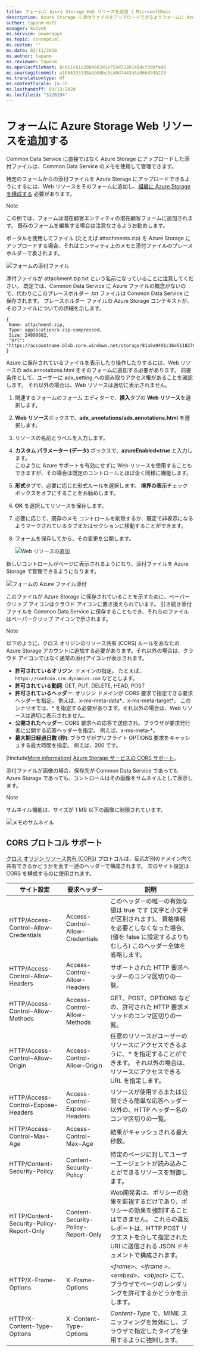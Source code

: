 ```yaml
---
title: フォームに Azure Storage Web リソースを追加 | MicrosoftDocs
description: Azure Storage に添付ファイルをアップロードできるようフォームに Azure Storage Web リソースを追加する手順。
author: tapanm-msft
manager: kvivek
ms.service: powerapps
ms.topic: conceptual
ms.custom: ''
ms.date: 02/11/2020
ms.author: tapanm
ms.reviewer: tapanm
ms.openlocfilehash: 0c011c61c2084662d1e759d7226140dcf3ddfad6
ms.sourcegitcommit: a1b54333338abbb0bc3ca0d7443a5a06b8945228
ms.translationtype: HT
ms.contentlocale: ja-JP
ms.lasthandoff: 03/13/2020
ms.locfileid: "3126194"
---
```

# <a name="add-the-azure-storage-web-resource-to-a-form"></a>フォームに Azure Storage Web リソースを追加する

Common Data Service に直接ではなく Azure Storage にアップロードした添付ファイルは、Common Data Service のメモを使用して管理できます。

特定のフォームからの添付ファイルを Azure Storage にアップロードできるようにするには、Web リソースをそのフォームに追加し、[組織に Azure Storage を構成する](enable-azure-storage.md) 必要があります。

> [!NOTE]
この例では、フォームは潜在顧客エンティティの潜在顧客フォームに追加されます。 既存のフォームを編集する場合は注意なさるようお勧めします。

ポータルを使用してファイル (たとえば attachments.zip) を Azure Storage にアップロードする場合、それはエンティティ上のメモと添付ファイルのプレースホルダーで表されます。

![フォームの添付ファイル](media/notes-attachment-lead-form.png "フォームの添付ファイルのプレースホルダー")

添付ファイルが attachment.zip.txt という名前になっていることに注意してください。 既定では、Common Data Service に Azure ファイルの概念がないので、代わりにこのプレースホルダー .txt ファイルは Common Data Service に保存されます。 プレースホルダー ファイルの Azure Storage コンテキストが、そのファイルについての詳細を示します。
```
{
 Name: attachment.zip,
 Type: application/x-zip-compressed,
 Size: 24890882,
 "Url": "https://accountname.blob.core.windows.net/storage/81a9a9491c36e51182760026833bcf82/attachment.zip"
}
```

Azure に保存されているファイルを表示したり操作したりするには、Web リソースの adx.annotations.html をそのフォームに追加する必要があります。 前提条件として、ユーザーに adx_setting への読み取りアクセス権があることを確認します。 それ以外の場合は、Web リソースは適切に表示されません。

1. 関連するフォームのフォーム エディターで、**挿入**タブの **Web リソース**を選択します。

2. **Web リソース**ボックスで、**adx_annotations/adx.annotations.html** を選択します。

3. リソースの名前とラベルを入力します。

4. **カスタム パラメーター (データ)** ボックスで、**azureEnabled=true** と入力します。 <br>このように Azure サポートを有効にせずに Web リソースを使用することもできますが、その場合は既定のコントロールとほぼ全く同様に機能します。</br>

5. **形式**タブで、必要に応じた形式ルールを選択します。 **境界の表示**チェック ボックスをオフにすることをお勧めします。

6. **OK** を選択してリソースを保存します。

7. 必要に応じて、既存のメモ コントロールを削除するか、既定で非表示になるようマークされているタブまたはセクションに移動することができます。

8. フォームを保存してから、その変更を公開します。

   ![Web リソースの追加](media/add-web-resource.png "Web リソースの追加")

新しいコントロールがページに表示されるようになり、添付ファイルを Azure Storage で管理できるようになります。

![フォームの Azure ファイル添付](media/azure-file-attachment-lead-form.png "フォームの Azure ファイル添付")

このファイルが Azure Storage に保存されていることを示すために、ペーパークリップ アイコンはクラウド アイコンに置き換えられています。 引き続き添付ファイルを Common Data Service に保存することもでき、それらのファイルはペーパークリップ アイコンで示されます。

> [!Note]
> 以下のように、クロス オリジンのリソース共有 (CORS) ルールをあなたの Azure Storage アカウントに追加する必要があります。それ以外の場合は、クラウド アイコンではなく通常の添付アイコンが表示されます。
> - **許可されているオリジン**: ドメインの指定。 たとえば、`https://contoso.crm.dynamics.com` などとします。
> - **許可されている動詞**: GET, PUT, DELETE, HEAD, POST
> - **許可されているヘッダー**: オリジン ドメインが CORS 要求で指定できる要求ヘッダーを指定。 例えば、x-ms-meta-data\*、x-ms-meta-target\*。 このシナリオでは、* を指定する必要があります。それ以外の場合は、Web リソースは適切に表示されません。
> - **公開されたヘッダー**: CORS 要求への応答で送信され、ブラウザが要求発行者に公開する応答ヘッダーを指定。 例えば、x-ms-meta-\*。
> - **最大期日経過日数 (秒)**: ブラウザがプリフライト OPTIONS 要求をキャッシュする最大時間を指定。 例えば、200 です。
> 
> [!include[More information](../../includes/proc-more-information.md)] [Azure Storage サービスの CORS サポート](https://docs.microsoft.com/rest/api/storageservices/cross-origin-resource-sharing--cors--support-for-the-azure-storage-services)。

添付ファイルが画像の場合、保存先が Common Data Service であっても Azure Storage であっても、コントロールはその画像をサムネイルとして表示します。

> [!Note]
> サムネイル機能は、サイズが 1 MB 以下の画像に制限されています。

![メモのサムネイル](media/notes-thumbnail.png "メモのサムネイル")

## <a name="cors-protocol-support"></a>CORS プロトコル サポート

[クロス オリジン リソース共有 (CORS)](https://www.w3.org/TR/cors/) プロトコルは、反応が別のドメイン内で共有できるかどうかを表す一連のヘッダーで構成されます。
次のサイト設定は CORS を構成するのに使用されます。

| サイト設定 | 要求ヘッダー | 説明 |
|-|-|-|
| HTTP/Access-Control-Allow-Credentials | Access-Control-Allow-Credentials | このヘッダーの唯一の有効な値は true です (文字と小文字が区別されます)。 資格情報を必要としなくなった場合、(値を false に設定するよりもむしろ) このヘッダー全体を省略します。 
| HTTP/Access-Control-Allow-Headers | Access-Control-Allow-Headers | サポートされた HTTP 要求ヘッダーのコンマ区切りの一覧。
| HTTP/Access-Control-Allow-Methods | Access-Control-Allow-Methods | GET、POST、OPTIONS などの、許可された HTTP 要求メソッドのコンマ区切りの一覧。
| HTTP/Access-Control-Allow-Origin | Access-Control-Allow-Origin | 任意のリソースがユーザーのリソースにアクセスできるように、\* を指定することができます。 それ以外の場合は、リソースにアクセスできる URL を指定します。                   |
|  HTTP/Access-Control-Expose-Headers | Access-Control-Expose-Headers | リソースが使用するまたは公開できる簡単な応答ヘッダー以外の、HTTP ヘッダー名のコンマ区切りの一覧。
| HTTP/Access-Control-Max-Age | Access-Control-Max-Age |  結果がキャッシュされる最大秒数。
| HTTP/Content-Security-Policy | Content-Security-Policy | 特定のページに対してユーザーエージェントが読み込みことができるリソースを制御します。
| HTTP/Content-Security-Policy-Report-Only | Content-Security-Policy-Report-Only | Web開発者は、ポリシーの効果を監視するだけであり、ポリシーの効果を強制することはできません。 これらの違反レポートは、HTTP POST リクエストを介して指定された URI に送信される JSON ドキュメントで構成されます。
| HTTP/X-Frame-Options | X-Frame-Options | *\<frame\>*、*\<iframe \>*、*\<embed\>*、*\<object\>* にて、ブラウザでページのレンダリングを許可するかどうかを示します。
| HTTP/X-Content-Type-Options | X-Content-Type-Options | *Content-Type* で、MIME スニッフィングを無効にし、ブラウザで指定したタイプを使用するように強制します。
